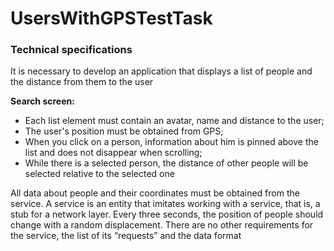 # UsersWithGPSTestTask

### Technical specifications

It is necessary to develop an application that displays a list of people and the distance from them to the user

**Search screen:**

* Each list element must contain an avatar, name and distance to the user;
* The user's position must be obtained from GPS;
* When you click on a person, information about him is pinned above the list and does not disappear when scrolling;
* While there is a selected person, the distance of other people will be selected relative to the selected one

All data about people and their coordinates must be obtained from the service. A service is an entity that imitates working with a service, that is, a stub for a network layer. Every three seconds, the position of people should change with a random displacement. There are no other requirements for the service, the list of its “requests” and the data format

